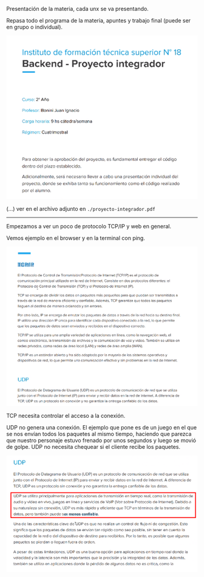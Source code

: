 Presentación de la materia, cada unx se va presentando.

Repasa todo el programa de la materia, apuntes y trabajo final (puede ser en grupo o individual). 

![](./221-assets/ppt-1-back.png)

(...) ver en el archivo adjunto en `./proyecto-integrador.pdf`

---
Empezamos a ver un poco de protocolo TCP/IP y web en general.

Vemos ejemplo en el browser y en la terminal con ping.

![](./221-assets/ppt-2-back.png)

TCP necesita controlar el acceso a la conexión.

UDP no genera una conexión. El ejemplo que pone es de un juego en el que se nos envían todos los paquetes al mismo tiempo, haciendo que parezca que nuestro personaje estuvo frenado por unos segundos y luego se movió de golpe. UDP no necesita chequear si el cliente recibe los paquetes.

![](./221-assets/ppt-3-back.png)


